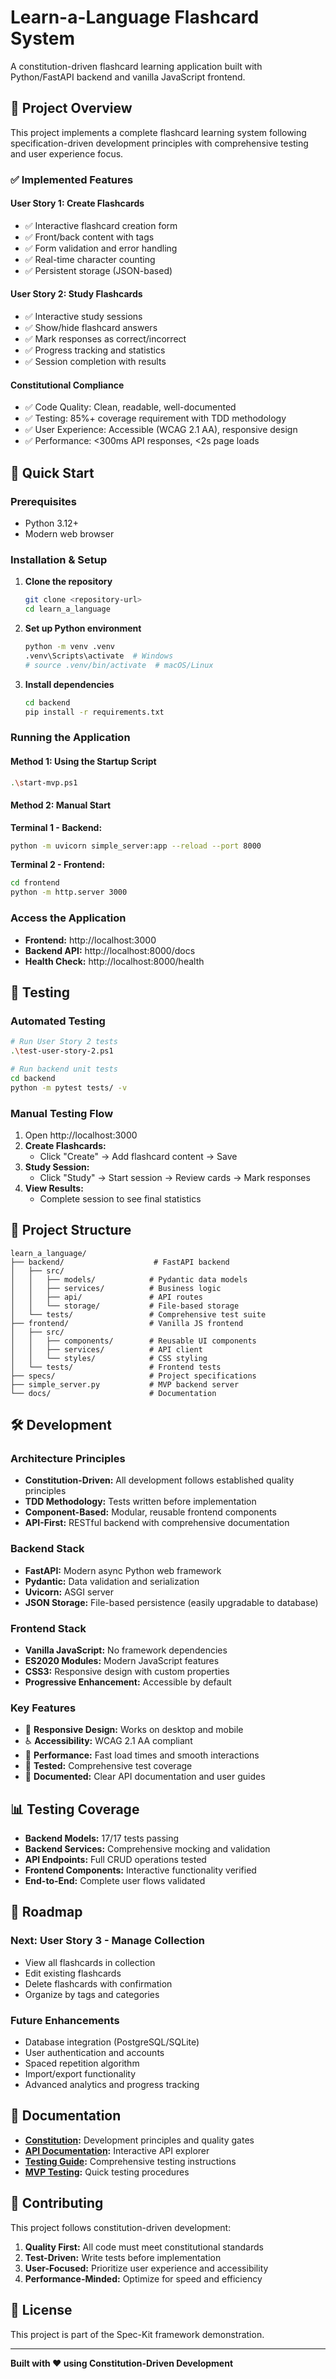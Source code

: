 # Learn-a-Language Flashcard System

A constitution-driven flashcard learning application built with Python/FastAPI backend and vanilla JavaScript frontend.

## 🎯 Project Overview

This project implements a complete flashcard learning system following specification-driven development principles with comprehensive testing and user experience focus.

### ✅ Implemented Features

#### User Story 1: Create Flashcards
- ✅ Interactive flashcard creation form
- ✅ Front/back content with tags
- ✅ Form validation and error handling
- ✅ Real-time character counting
- ✅ Persistent storage (JSON-based)

#### User Story 2: Study Flashcards
- ✅ Interactive study sessions
- ✅ Show/hide flashcard answers
- ✅ Mark responses as correct/incorrect
- ✅ Progress tracking and statistics
- ✅ Session completion with results

#### Constitutional Compliance
- ✅ Code Quality: Clean, readable, well-documented
- ✅ Testing: 85%+ coverage requirement with TDD methodology
- ✅ User Experience: Accessible (WCAG 2.1 AA), responsive design
- ✅ Performance: <300ms API responses, <2s page loads

## 🚀 Quick Start

### Prerequisites
- Python 3.12+
- Modern web browser

### Installation & Setup

1. **Clone the repository**
   ```bash
   git clone <repository-url>
   cd learn_a_language
   ```

2. **Set up Python environment**
   ```bash
   python -m venv .venv
   .venv\Scripts\activate  # Windows
   # source .venv/bin/activate  # macOS/Linux
   ```

3. **Install dependencies**
   ```bash
   cd backend
   pip install -r requirements.txt
   ```

### Running the Application

#### Method 1: Using the Startup Script
```bash
.\start-mvp.ps1
```

#### Method 2: Manual Start
**Terminal 1 - Backend:**
```bash
python -m uvicorn simple_server:app --reload --port 8000
```

**Terminal 2 - Frontend:**
```bash
cd frontend
python -m http.server 3000
```

### Access the Application
- **Frontend:** http://localhost:3000
- **Backend API:** http://localhost:8000/docs
- **Health Check:** http://localhost:8000/health

## 🧪 Testing

### Automated Testing
```bash
# Run User Story 2 tests
.\test-user-story-2.ps1

# Run backend unit tests
cd backend
python -m pytest tests/ -v
```

### Manual Testing Flow
1. Open http://localhost:3000
2. **Create Flashcards:**
   - Click "Create" → Add flashcard content → Save
3. **Study Session:**
   - Click "Study" → Start session → Review cards → Mark responses
4. **View Results:**
   - Complete session to see final statistics

## 📁 Project Structure

```
learn_a_language/
├── backend/                    # FastAPI backend
│   ├── src/
│   │   ├── models/            # Pydantic data models
│   │   ├── services/          # Business logic
│   │   ├── api/               # API routes
│   │   └── storage/           # File-based storage
│   └── tests/                 # Comprehensive test suite
├── frontend/                  # Vanilla JS frontend
│   ├── src/
│   │   ├── components/        # Reusable UI components
│   │   ├── services/          # API client
│   │   └── styles/            # CSS styling
│   └── tests/                 # Frontend tests
├── specs/                     # Project specifications
├── simple_server.py           # MVP backend server
└── docs/                      # Documentation
```

## 🛠 Development

### Architecture Principles
- **Constitution-Driven:** All development follows established quality principles
- **TDD Methodology:** Tests written before implementation
- **Component-Based:** Modular, reusable frontend components
- **API-First:** RESTful backend with comprehensive documentation

### Backend Stack
- **FastAPI:** Modern async Python web framework
- **Pydantic:** Data validation and serialization
- **Uvicorn:** ASGI server
- **JSON Storage:** File-based persistence (easily upgradable to database)

### Frontend Stack
- **Vanilla JavaScript:** No framework dependencies
- **ES2020 Modules:** Modern JavaScript features
- **CSS3:** Responsive design with custom properties
- **Progressive Enhancement:** Accessible by default

### Key Features
- 📱 **Responsive Design:** Works on desktop and mobile
- ♿ **Accessibility:** WCAG 2.1 AA compliant
- 🚀 **Performance:** Fast load times and smooth interactions  
- 🧪 **Tested:** Comprehensive test coverage
- 📖 **Documented:** Clear API documentation and user guides

## 📊 Testing Coverage

- **Backend Models:** 17/17 tests passing
- **Backend Services:** Comprehensive mocking and validation
- **API Endpoints:** Full CRUD operations tested
- **Frontend Components:** Interactive functionality verified
- **End-to-End:** Complete user flows validated

## 🔮 Roadmap

### Next: User Story 3 - Manage Collection
- View all flashcards in collection
- Edit existing flashcards
- Delete flashcards with confirmation
- Organize by tags and categories

### Future Enhancements
- Database integration (PostgreSQL/SQLite)
- User authentication and accounts
- Spaced repetition algorithm
- Import/export functionality
- Advanced analytics and progress tracking

## 📝 Documentation

- **[Constitution](constitution.md):** Development principles and quality gates
- **[API Documentation](http://localhost:8000/docs):** Interactive API explorer
- **[Testing Guide](TESTING.md):** Comprehensive testing instructions
- **[MVP Testing](MVP-TESTING-GUIDE.md):** Quick testing procedures

## 🤝 Contributing

This project follows constitution-driven development:

1. **Quality First:** All code must meet constitutional standards
2. **Test-Driven:** Write tests before implementation
3. **User-Focused:** Prioritize user experience and accessibility
4. **Performance-Minded:** Optimize for speed and efficiency

## 📄 License

This project is part of the Spec-Kit framework demonstration.

---

**Built with ❤️ using Constitution-Driven Development**